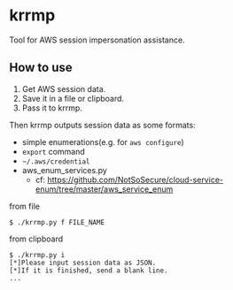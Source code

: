 # krrmp

Tool for AWS session impersonation assistance.

## How to use

1. Get AWS session data.
2. Save it in a file or clipboard.
3. Pass it to krrmp.

Then krrmp outputs session data as some formats: 

- simple enumerations(e.g. for `aws configure`)
- `export` command
- `~/.aws/credential`
- aws_enum_services.py
  - cf: https://github.com/NotSoSecure/cloud-service-enum/tree/master/aws_service_enum

from file

```
$ ./krrmp.py f FILE_NAME
```

from clipboard

```
$ ./krrmp.py i
[*]Please input session data as JSON.
[*]If it is finished, send a blank line.
...
```

